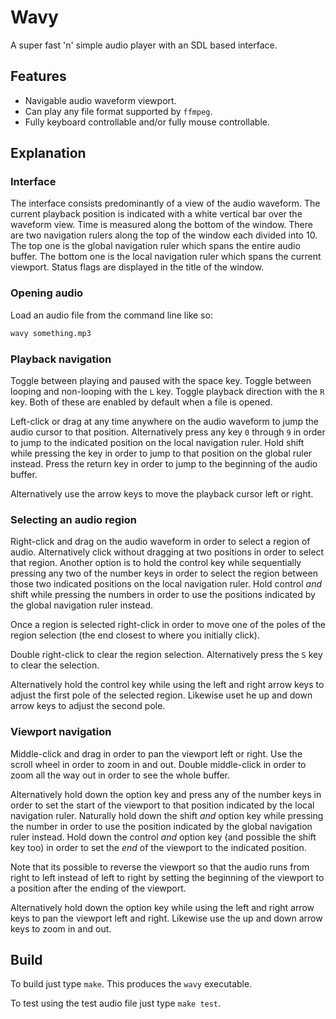 # Wavy

A super fast 'n' simple audio player with an SDL based interface.

## Features

* Navigable audio waveform viewport.
* Can play any file format supported by `ffmpeg`.
* Fully keyboard controllable and/or fully mouse controllable.

## Explanation

### Interface

The interface consists predominantly of a view of the audio waveform.
The current playback position is indicated with a white vertical bar over the waveform view.
Time is measured along the bottom of the window.
There are two navigation rulers along the top of the window each divided into 10.
The top one is the global navigation ruler which spans the entire audio buffer.
The bottom one is the local navigation ruler which spans the current viewport.
Status flags are displayed in the title of the window.

### Opening audio

Load an audio file from the command line like so:
```bash
wavy something.mp3
```

### Playback navigation

Toggle between playing and paused with the space key.
Toggle between looping and non-looping with the `L` key.
Toggle playback direction with the `R` key.
Both of these are enabled by default when a file is opened.

Left-click or drag at any time anywhere on the audio waveform to jump the audio cursor to that position.
Alternatively press any key `0` through `9` in order to jump to the indicated position on the local navigation ruler.
Hold shift while pressing the key in order to jump to that position on the global ruler instead.
Press the return key in order to jump to the beginning of the audio buffer.

Alternatively use the arrow keys to move the playback cursor left or right.

### Selecting an audio region

Right-click and drag on the audio waveform in order to select a region of audio.
Alternatively click without dragging at two positions in order to select that region.
Another option is to hold the control key while sequentially pressing any two of the number keys in order to select the region between those two indicated positions on the local navigation ruler.
Hold control _and_ shift while pressing the numbers in order to use the positions indicated by the global navigation ruler instead.

Once a region is selected right-click in order to move one of the poles of the region selection (the end closest to where you initially click).

Double right-click to clear the region selection.
Alternatively press the `S` key to clear the selection.

Alternatively hold the control key while using the left and right arrow keys to adjust the first pole of the selected region.
Likewise uset he up and down arrow keys to adjust the second pole.

### Viewport navigation

Middle-click and drag in order to pan the viewport left or right.
Use the scroll wheel in order to zoom in and out.
Double middle-click in order to zoom all the way out in order to see the whole buffer.

Alternatively hold down the option key and press any of the number keys in order to set the start of the viewport to that position indicated by the local navigation ruler.
Naturally hold down the shift _and_ option key while pressing the number in order to use the position indicated by the global navigation ruler instead.
Hold down the control _and_ option key (and possible the shift key too) in order to set the _end_ of the viewport to the indicated position.

Note that its possible to reverse the viewport so that the audio runs from right to left instead of left to right by setting the beginning of the viewport to a position after the ending of the viewport.

Alternatively hold down the option key while using the left and right arrow keys to pan the viewport left and right.
Likewise use the up and down arrow keys to zoom in and out.

## Build

To build just type `make`. This produces the `wavy` executable.

To test using the test audio file just type `make test`.
